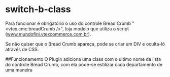 switch-b-class
========

Para funcionar é obrigatório o uso do controle Bread Crumb "<vtex.cmc:breadCrumb />", 
loja modelo que utiliza o script (www.mundofini.vtexcommerce.com.br).

Se não quiser que o Bread Crumb apareça, pode se criar um DIV e oculta-ló através de CSS.

##Funcionamento
O Plugin adiciona uma class com o ultimo nome da lista do controle Bread Crumb, com ela pode-se 
estilizar cada departamento de uma maneira
